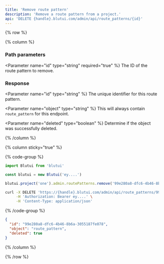 ```yaml
---
title: 'Remove route pattern'
description: 'Remove a route pattern from a project.'
api: 'DELETE {handle}.blutui.com/admin/api/route_patterns/{id}'
---
```


{% row %}

{% column %}
### Path parameters

<Parameter name="id" type="string" required="true" %}
The ID of the route pattern to remove.
</Parameter>

### Response

<Parameter name="id" type="string" %}
The unique identifier for this route pattern.
</Parameter>

<Parameter name="object" type="string" %}
This will always contain `route_pattern` for this endpoint.
</Parameter>

<Parameter name="deleted" type="boolean" %}
Determine if the object was successfully deleted.
</Parameter>

{% /column %}

{% column sticky="true" %}

{% code-group %}

```ts {% process=false filename="Node.js" %}
import Blutui from 'blutui'

const blutui = new Blutui('ey....')

blutui.project('one').admin.routePatterns.remove('99e280a8-dfc6-4b46-8b6a-3055187fe078')
```

```bash {% process=false filename="cURL" %}
curl -X DELETE 'https://{handle}.blutui.com/admin/api/route_patterns/99e280a8-dfc6-4b46-8b6a-3055187fe078' \
     -H 'Authorization: Bearer ey....' \
     -H 'Content-Type: application/json'
```

{% /code-group %}

```json {% process=false filename="Response" %}
{
  "id": "99e280a8-dfc6-4b46-8b6a-3055187fe078",
  "object": "route_pattern",
  "deleted": true
}
```

{% /column %}

{% /row %}
